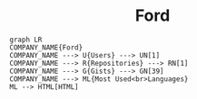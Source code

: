 <h1 align="center">Ford</h1>

```mermaid
graph LR
COMPANY_NAME{Ford}
COMPANY_NAME ---> U{Users} ---> UN[1]
COMPANY_NAME ---> R{Repositories} ---> RN[1]
COMPANY_NAME ---> G{Gists} ---> GN[39]
COMPANY_NAME ---> ML{Most Used<br>Languages}
ML --> HTML[HTML]
```
